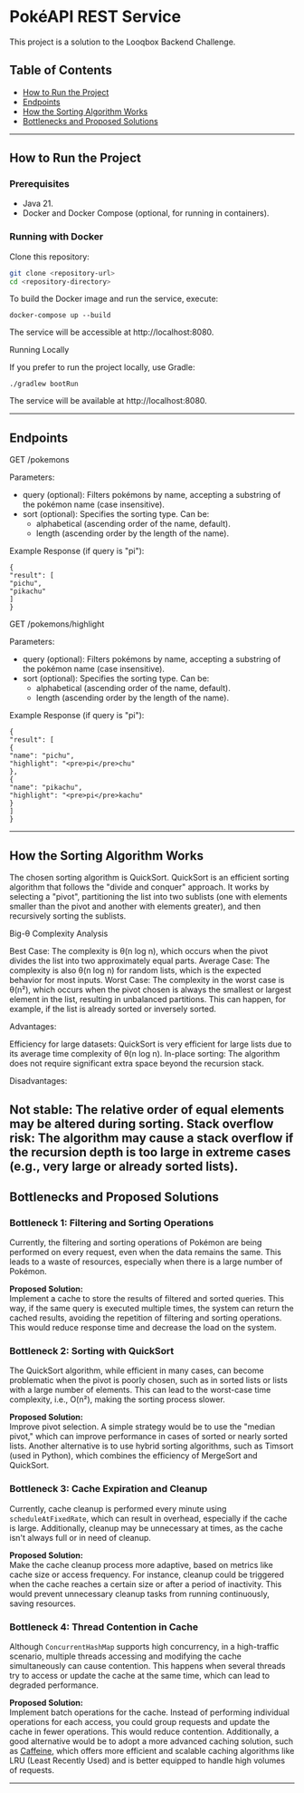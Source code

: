 # PokéAPI REST Service

This project is a solution to the Looqbox Backend Challenge.

## Table of Contents

- [How to Run the Project](#how-to-run-the-project)
- [Endpoints](#endpoints)
- [How the Sorting Algorithm Works](#how-the-sorting-algorithm-works)
- [Bottlenecks and Proposed Solutions](#bottlenecks-and-proposed-solutions)

---

## How to Run the Project

### Prerequisites

- Java 21.
- Docker and Docker Compose (optional, for running in containers).

### Running with Docker

Clone this repository:

```bash
git clone <repository-url>
cd <repository-directory>
 ```
To build the Docker image and run the service, execute:
    
    docker-compose up --build
    
The service will be accessible at http://localhost:8080.

Running Locally

If you prefer to run the project locally, use Gradle:

    ./gradlew bootRun

The service will be available at http://localhost:8080.


---

## Endpoints

GET /pokemons

Parameters:
- query (optional): Filters pokémons by name, accepting a substring of the pokémon name (case insensitive).
- sort (optional): Specifies the sorting type. Can be:
    - alphabetical (ascending order of the name, default).
    - length (ascending order by the length of the name).

Example Response (if query is "pi"):

    {
    "result": [
    "pichu",
    "pikachu"
    ]
    }

GET /pokemons/highlight

Parameters:
- query (optional): Filters pokémons by name, accepting a substring of the pokémon name (case insensitive).
- sort (optional): Specifies the sorting type. Can be:
    - alphabetical (ascending order of the name, default).
    - length (ascending order by the length of the name).

Example Response (if query is "pi"):

    {
    "result": [
    {
    "name": "pichu",
    "highlight": "<pre>pi</pre>chu"
    },
    {
    "name": "pikachu",
    "highlight": "<pre>pi</pre>kachu"
    }
    ]
    }

---


## How the Sorting Algorithm Works

The chosen sorting algorithm is QuickSort. QuickSort is an efficient sorting algorithm that follows the "divide and conquer" approach. It works by selecting a "pivot", partitioning the list into two sublists (one with elements smaller than the pivot and another with elements greater), and then recursively sorting the sublists.

Big-θ Complexity Analysis

Best Case: The complexity is θ(n log n), which occurs when the pivot divides the list into two approximately equal parts. 
Average Case: The complexity is also θ(n log n) for random lists, which is the expected behavior for most inputs. 
Worst Case: The complexity in the worst case is θ(n²), which occurs when the pivot chosen is always the smallest or largest element in the list, resulting in unbalanced partitions. This can happen, for example, if the list is already sorted or inversely sorted.

Advantages:

Efficiency for large datasets: QuickSort is very efficient for large lists due to its average time complexity of θ(n log n).
In-place sorting: The algorithm does not require significant extra space beyond the recursion stack.

Disadvantages:

Not stable: The relative order of equal elements may be altered during sorting. 
Stack overflow risk: The algorithm may cause a stack overflow if the recursion depth is too large in extreme cases (e.g., very large or already sorted lists).
---

## Bottlenecks and Proposed Solutions

### Bottleneck 1: Filtering and Sorting Operations

Currently, the filtering and sorting operations of Pokémon are being performed on every request, even when the data remains the same. This leads to a waste of resources, especially when there is a large number of Pokémon.

**Proposed Solution:**  
Implement a cache to store the results of filtered and sorted queries. This way, if the same query is executed multiple times, the system can return the cached results, avoiding the repetition of filtering and sorting operations. This would reduce response time and decrease the load on the system.

### Bottleneck 2: Sorting with QuickSort

The QuickSort algorithm, while efficient in many cases, can become problematic when the pivot is poorly chosen, such as in sorted lists or lists with a large number of elements. This can lead to the worst-case time complexity, i.e., O(n²), making the sorting process slower.

**Proposed Solution:**  
Improve pivot selection. A simple strategy would be to use the "median pivot," which can improve performance in cases of sorted or nearly sorted lists. Another alternative is to use hybrid sorting algorithms, such as Timsort (used in Python), which combines the efficiency of MergeSort and QuickSort.

### Bottleneck 3: Cache Expiration and Cleanup

Currently, cache cleanup is performed every minute using `scheduleAtFixedRate`, which can result in overhead, especially if the cache is large. Additionally, cleanup may be unnecessary at times, as the cache isn't always full or in need of cleanup.

**Proposed Solution:**  
Make the cache cleanup process more adaptive, based on metrics like cache size or access frequency. For instance, cleanup could be triggered when the cache reaches a certain size or after a period of inactivity. This would prevent unnecessary cleanup tasks from running continuously, saving resources.

### Bottleneck 4: Thread Contention in Cache

Although `ConcurrentHashMap` supports high concurrency, in a high-traffic scenario, multiple threads accessing and modifying the cache simultaneously can cause contention. This happens when several threads try to access or update the cache at the same time, which can lead to degraded performance.

**Proposed Solution:**  
Implement batch operations for the cache. Instead of performing individual operations for each access, you could group requests and update the cache in fewer operations. This would reduce contention. Additionally, a good alternative would be to adopt a more advanced caching solution, such as [Caffeine](https://github.com/ben-manes/caffeine), which offers more efficient and scalable caching algorithms like LRU (Least Recently Used) and is better equipped to handle high volumes of requests.

---